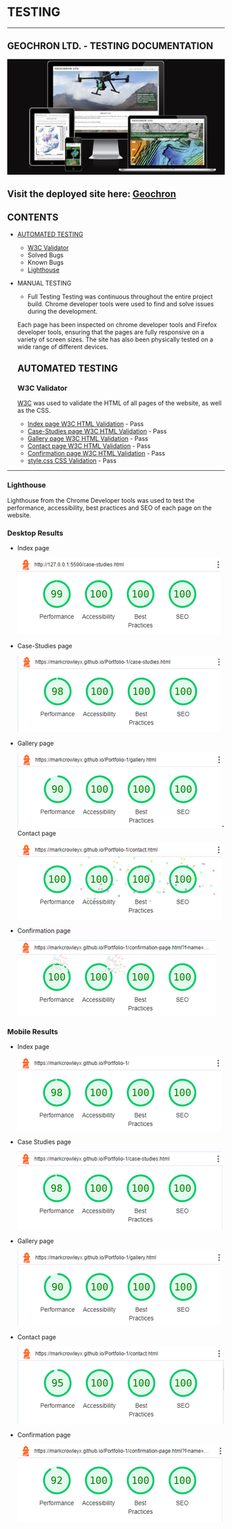 # TESTING 
---
## GEOCHRON LTD. - TESTING DOCUMENTATION
![Geochron site shown on multiple screen sizes](docs/screenshot%20of%20responsive%20pages.png)

Visit the deployed site here: [Geochron](https://markcrowleyx.github.io/Portfolio-1/)
---
## CONTENTS
- [AUTOMATED TESTING](#automated-testing)
  - [W3C Validator](#w3c-validator)
  - Solved Bugs
  - Known Bugs
  - [Lighthouse](#lighthouse)
- MANUAL TESTING
  - Full Testing
  Testing was continuous throughout the entire project build. Chrome developer tools were used to find and solve issues during the development.

  Each page has been inspected on chrome developer tools and Firefox developer tools, ensuring that the pages are fully responsive on a variety of screen sizes. The site has also been physically tested on a wide range of different devices.
  ## AUTOMATED TESTING
  
  ### W3C Validator

  [W3C](https://validator.w3.org/) was used to validate the HTML of all pages of the website, as well as the CSS.
  
  - [Index page W3C HTML Validation](docs/testing/HTML-checker.png) - Pass
  - [Case-Studies page W3C HTML Validation](docs/testing/Html-checker-case-studies-page.png) - Pass
  - [Gallery page W3C HTML Validation](docs/testing/HTML-checker-gallery.png) - Pass
  - [Contact page W3C HTML Validation](docs/testing/HTML-checker-contact-page.png) - Pass
  - [Confirmation page W3C HTML Validation](docs/testing/HTML-checker-confirmation-page.png) - Pass
  - [style.css CSS Validation](docs/CSS-validator-gallery.png) - Pass
---
### Lighthouse
Lighthouse from the Chrome Developer tools was used to test the performance, accessibility, best practices and SEO of each page on the website.
### Desktop Results
- Index page

  ![Index Page Lighthouse testing desktop](docs/testing/lighthouse-landing-page-desktop.png)
- Case-Studies page 

  ![Case-Studies page Lighthouse testing desktop](docs/testing/lighthouse-case-studies-desktop.png)
- Gallery page

  ![Gallery page Lighthouse testing desktop](docs/testing/lighthouse-gallery-desktop.png)
-Contact page

  ![Contact page Lighthouse testing - Desktop](docs/testing/lighthouse-contact-page-desktop.png)
- Confirmation page

  ![Confirmation page Lighthouse testing desktop](docs/testing/lighthouse-confirmation-desktop.png)
### Mobile Results

- Index page

  ![Index page lighthouse testing - mobile](docs/testing/lighthouse-landing-page-mobile.png)
- Case Studies page

  ![Case Studies page Lighthouse testing - mobile](docs/testing/lighthouse-case-studies-mobile.png)
- Gallery page

  ![Gallery page lighthouse testing - mobile](docs/testing/lighthouse-gallery-mobile%20.png)
- Contact page

  ![Contact page Lighthouse testing - mobile](docs/testing/lighthouse-contact-mobile.png)
- Confirmation page

  ![Confirmation page Lighthouse testing - mobile](docs/testing/lighthouse-confirmation-mobile.png)
